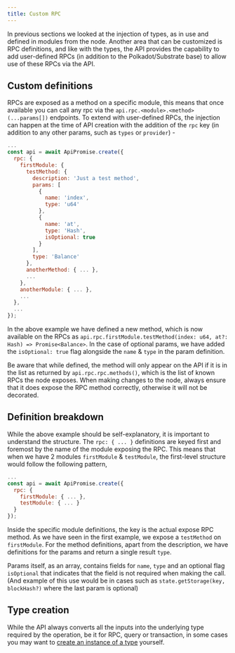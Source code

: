 ```yaml
---
title: Custom RPC
---
```


In previous sections we looked at the injection of types, as in use and defined in modules from the node. Another area that can be customized is RPC definitions, and like with the types, the API provides the capability to add user-defined RPCs (in addition to the Polkadot/Substrate base) to allow use of these RPCs via the API.

## Custom definitions

RPCs are exposed as a method on a specific module, this means that once available you can call any rpc via the `api.rpc.<module>.<method>(...params[])` endpoints. To extend with user-defined RPCs, the injection can happen at the time of API creation with the addition of the `rpc` key (in addition to any other params, such as `types` or `provider`) -

```js
...
const api = await ApiPromise.create({
  rpc: {
    firstModule: {
      testMethod: {
        description: 'Just a test method',
        params: [
          {
            name: 'index',
            type: 'u64'
          },
          {
            name: 'at',
            type: 'Hash',
            isOptional: true
          }
        ],
        type: 'Balance'
      },
      anotherMethod: { ... },
      ...
    },
    anotherModule: { ... },
    ...
  },
  ...
});
```

In the above example we have defined a new method, which is now available on the RPCs as `api.rpc.firstModule.testMethod(index: u64, at?: Hash) => Promise<Balance>`. In the case of optional params, we have added the `isOptional: true` flag alongside the `name` & `type` in the param definition.

Be aware that while defined, the method will only appear on the API if it is in the list as returned by `api.rpc.rpc.methods()`, which is the list of known RPCs the node exposes. When making changes to the node, always ensure that it does expose the RPC method correctly, otherwise it will not be decorated.

## Definition breakdown

While the above example should be self-explanatory, it is important to understand the structure. The `rpc: { ... }` definitions are keyed first and foremost by the name of the module exposing the RPC. This means that when we have 2 modules `firstModule` & `testModule`, the first-level structure would follow the following pattern,

```js
...
const api = await ApiPromise.create({
  rpc: {
    firstModule: { ... },
    testModule: { ... }
  }
});
```

Inside the specific module definitions, the key is the actual expose RPC method. As we have seen in the first example, we expose a `testMethod` on `firstModule`. For the method definitions, apart from the description, we have definitions for the params and return a single result `type`.

Params itself, as an array, contains fields for `name`, `type` and an optional flag `isOptional` that indicates that the field is not required when making the call. (And example of this use would be in cases such as `state.getStorage(key, blockHash?)` where the last param is optional)

## Type creation

While the API always converts all the inputs into the underlying type required by the operation, be it for RPC, query or transaction, in some cases you may want to [create an instance of a type](types.create.md) yourself.
